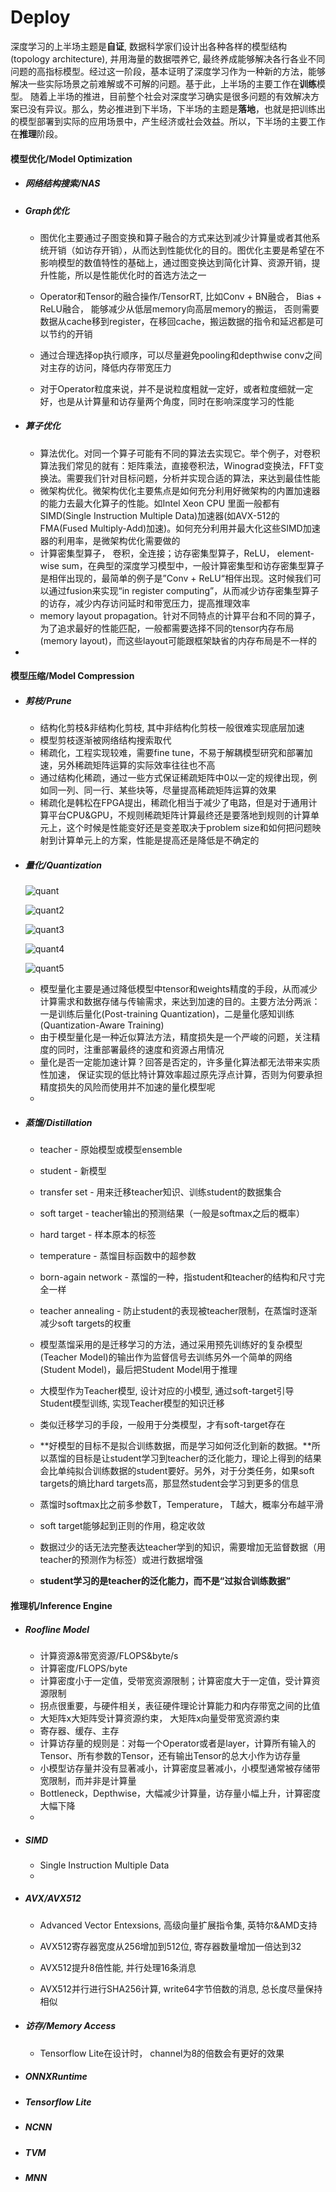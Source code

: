 # Deploy

深度学习的上半场主题是**自证**, 数据科学家们设计出各种各样的模型结构(topology architecture), 并用海量的数据喂养它, 最终养成能够解决各行各业不同问题的高指标模型。经过这一阶段，基本证明了深度学习作为一种新的方法，能够解决一些实际场景之前难解或不可解的问题。基于此，上半场的主要工作在**训练**模型。
随着上半场的推进，目前整个社会对深度学习确实是很多问题的有效解决方案已没有异议。那么，势必推进到下半场，下半场的主题是**落地**，也就是把训练出的模型部署到实际的应用场景中，产生经济或社会效益。所以，下半场的主要工作在**推理**阶段。

#### 模型优化/Model Optimization

+ ##### 网络结构搜索/NAS

+ ##### Graph优化

  + 图优化主要通过子图变换和算子融合的方式来达到减少计算量或者其他系统开销（如访存开销），从而达到性能优化的目的。图优化主要是希望在不影响模型的数值特性的基础上，通过图变换达到简化计算、资源开销，提升性能，所以是性能优化时的首选方法之一

  + Operator和Tensor的融合操作/TensorRT, 比如Conv + BN融合， Bias + ReLU融合， 能够减少从低层memory向高层memory的搬运， 否则需要数据从cache移到register，在移回cache，搬运数据的指令和延迟都是可以节约的开销
  + 通过合理选择op执行顺序，可以尽量避免pooling和depthwise conv之间对主存的访问，降低内存带宽压力
  + 对于Operator粒度来说，并不是说粒度粗就一定好，或者粒度细就一定好，也是从计算量和访存量两个角度，同时在影响深度学习的性能

+ ##### 算子优化

  + 算法优化。对同一个算子可能有不同的算法去实现它。举个例子，对卷积算法我们常见的就有：矩阵乘法，直接卷积法，Winograd变换法，FFT变换法。需要我们针对目标问题，分析并实现合适的算法，来达到最佳性能
  + 微架构优化。微架构优化主要焦点是如何充分利用好微架构的内置加速器的能力去最大化算子的性能。如Intel Xeon CPU 里面一般都有SIMD(Single Instruction Multiple Data)加速器(如AVX-512的FMA(Fused Multiply-Add)加速)。如何充分利用并最大化这些SIMD加速器的利用率，是微架构优化需要做的
  + 计算密集型算子， 卷积，全连接；访存密集型算子，ReLU， element-wise sum，在典型的深度学习模型中，一般计算密集型和访存密集型算子是相伴出现的，最简单的例子是”Conv + ReLU“相伴出现。这时候我们可以通过fusion来实现“in register computing”，从而减少访存密集型算子的访存，减少内存访问延时和带宽压力，提高推理效率 
  + memory layout propagation。针对不同特点的计算平台和不同的算子，为了追求最好的性能匹配，一般都需要选择不同的tensor内存布局(memory layout)，而这些layout可能跟框架缺省的内存布局是不一样的

+ 

#### 模型压缩/Model Compression

+ ##### 剪枝/Prune

  + 结构化剪枝&非结构化剪枝, 其中非结构化剪枝一般很难实现底层加速
  + 模型剪枝逐渐被网络结构搜索取代
  + 稀疏化，工程实现较难，需要fine tune，不易于解耦模型研究和部署加速，另外稀疏矩阵运算的实际效率往往也不高
  + 通过结构化稀疏，通过一些方式保证稀疏矩阵中0以一定的规律出现，例如同一列、同一行、某些块等，尽量提高稀疏矩阵运算的效果
  + 稀疏化是韩松在FPGA提出，稀疏化相当于减少了电路，但是对于通用计算平台CPU&GPU，不规则稀疏矩阵计算最终还是要落地到规则的计算单元上，这个时候是性能变好还是变差取决于problem size和如何把问题映射到计算单元上的方案，性能是提高还是降低是不确定的

+ ##### 量化/Quantization

  ![quant](quant.jpg)

  ![quant2](quant2.jpg)

  ![quant3](quant3.jpg)

  ![quant4](quant4.jpg)

  ![quant5](quant5.jpg)

  + 模型量化主要是通过降低模型中tensor和weights精度的手段，从而减少计算需求和数据存储与传输需求，来达到加速的目的。主要方法分两派：一是训练后量化(Post-training Quantization)，二是量化感知训练(Quantization-Aware Training)
  + 由于模型量化是一种近似算法方法，精度损失是一个严峻的问题，关注精度的同时，注重部署最终的速度和资源占用情况
  + 量化是否一定能加速计算？回答是否定的，许多量化算法都无法带来实质性加速， 保证实现的低比特计算效率超过原先浮点计算，否则为何要承担精度损失的风险而使用并不加速的量化模型呢
  + 

+ ##### 蒸馏/Distillation

  + teacher - 原始模型或模型ensemble
  + student - 新模型
  + transfer set - 用来迁移teacher知识、训练student的数据集合
  + soft target - teacher输出的预测结果（一般是softmax之后的概率）
  + hard target - 样本原本的标签
  + temperature - 蒸馏目标函数中的超参数
  + born-again network - 蒸馏的一种，指student和teacher的结构和尺寸完全一样
  + teacher annealing - 防止student的表现被teacher限制，在蒸馏时逐渐减少soft targets的权重
  + 模型蒸馏采用的是迁移学习的方法，通过采用预先训练好的复杂模型(Teacher Model)的输出作为监督信号去训练另外一个简单的网络(Student Model)，最后把Student Model用于推理

  + 大模型作为Teacher模型, 设计对应的小模型, 通过soft-target引导Student模型训练, 实现Teacher模型的知识迁移
  + 类似迁移学习的手段，一般用于分类模型，才有soft-target存在
  + **好模型的目标不是拟合训练数据，而是学习如何泛化到新的数据。**所以蒸馏的目标是让student学习到teacher的泛化能力，理论上得到的结果会比单纯拟合训练数据的student要好。另外，对于分类任务，如果soft targets的熵比hard targets高，那显然student会学习到更多的信息
  + 蒸馏时softmax比之前多参数T，Temperature， T越大，概率分布越平滑
  + soft target能够起到正则的作用，稳定收敛
  + 数据过少的话无法完整表达teacher学到的知识，需要增加无监督数据（用teacher的预测作为标签）或进行数据增强
  + **student学习的是teacher的泛化能力，而不是“过拟合训练数据”**

#### 推理机/Inference Engine

+ ##### Roofline Model

  + 计算资源&带宽资源/FLOPS&byte/s
  + 计算密度/FLOPS/byte
  + 计算密度小于一定值，受带宽资源限制；计算密度大于一定值，受计算资源限制
  + 拐点很重要，与硬件相关，表征硬件理论计算能力和内存带宽之间的比值
  + 大矩阵x大矩阵受计算资源约束， 大矩阵x向量受带宽资源约束
  + 寄存器、缓存、主存
  + 计算访存量的规则是：对每一个Operator或者是layer，计算所有输入的Tensor、所有参数的Tensor，还有输出Tensor的总大小作为访存量
  + 小模型访存量并没有显著减小，计算密度显著减小，小模型通常被存储带宽限制，而并非是计算量
  + Bottleneck，Depthwise，大幅减少计算量，访存量小幅上升，计算密度大幅下降
  + 

+ ##### SIMD

  + Single Instruction Multiple Data
  +  

+ ##### AVX/AVX512

  + Advanced Vector Entexsions, 高级向量扩展指令集, 英特尔&AMD支持

  + AVX512寄存器宽度从256增加到512位, 寄存器数量增加一倍达到32
  + AVX512提升8倍性能, 并行处理16条消息
  + AVX512并行进行SHA256计算,  write64字节倍数的消息, 总长度尽量保持相似

+ ##### 访存/Memory Access

  + Tensorflow Lite在设计时， channel为8的倍数会有更好的效果

+ ##### ONNXRuntime

+ ##### Tensorflow Lite

+ ##### NCNN

+ ##### TVM

+ ##### MNN

